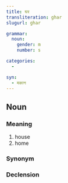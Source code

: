 ```yaml
---
title: घर
transliteration: ghar
slugurl: ghar

grammar:
  noun:
    gender: m
    number: s

categories:
  - 

syn: 
  - मकान
---
```

## Noun
### Meaning
1. house
2. home

### Synonym
<syn :syn="syn"></syn>

### Declension
<noun-decl :grammar="grammar"></noun-decl>